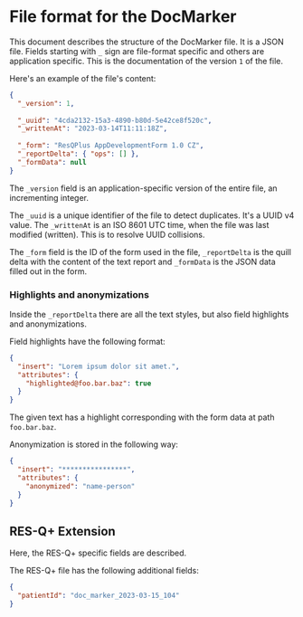 File format for the DocMarker
=============================

This document describes the structure of the DocMarker file. It is a JSON file. Fields starting with `_` sign are file-format specific and others are application specific. This is the documentation of the version `1` of the file.

Here's an example of the file's content:

```json
{
  "_version": 1,
  
  "_uuid": "4cda2132-15a3-4890-b80d-5e42ce8f520c",
  "_writtenAt": "2023-03-14T11:11:18Z",
  
  "_form": "ResQPlus AppDevelopmentForm 1.0 CZ",
  "_reportDelta": { "ops": [] },
  "_formData": null
}
```

The `_version` field is an application-specific version of the entire file, an incrementing integer.

The `_uuid` is a unique identifier of the file to detect duplicates. It's a UUID v4 value. The `_writtenAt` is an ISO 8601 UTC time, when the file was last modified (written). This is to resolve UUID collisions.

The `_form` field is the ID of the form used in the file, `_reportDelta` is the quill delta with the content of the text report and `_formData` is the JSON data filled out in the form.


### Highlights and anonymizations

Inside the `_reportDelta` there are all the text styles, but also field highlights and anonymizations.

Field highlights have the following format:

```json
{
  "insert": "Lorem ipsum dolor sit amet.",
  "attributes": {
    "highlighted@foo.bar.baz": true
  }
}
```

The given text has a highlight corresponding with the form data at path `foo.bar.baz`.

Anonymization is stored in the following way:

```json
{
  "insert": "****************",
  "attributes": {
    "anonymized": "name-person"
  }
}
```


RES-Q+ Extension
----------------

Here, the RES-Q+ specific fields are described.

The RES-Q+ file has the following additional fields:

```json
{
  "patientId": "doc_marker_2023-03-15_104"
}
```
